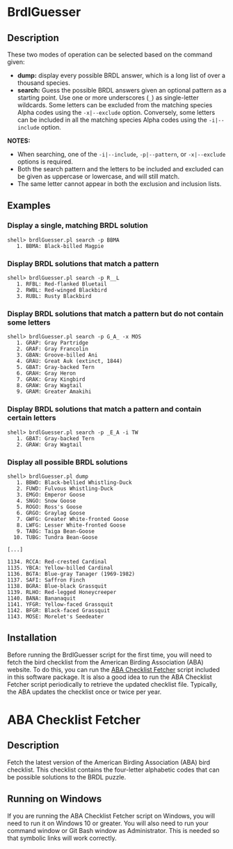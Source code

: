 # BrdlGuesser
## Description
These two modes of operation can be selected based on the command given:
* **dump:** display every possible BRDL answer, which is a long list of over a thousand species.
* **search:** Guess the possible BRDL answers given an optional pattern as a starting point. Use one or more underscores (`_`) as single-letter wildcards. Some letters can be excluded from the matching species Alpha codes using the `-x|--exclude` option. Conversely, some letters can be included in all the matching species Alpha codes using the `-i|--include` option.

**NOTES:**
* When searching, one of the `-i|--include`, `-p|--pattern`, or `-x|--exclude` options is required.
* Both the search pattern and the letters to be included and excluded can be given as uppercase or lowercase, and will still match.
* The same letter cannot appear in both the exclusion and inclusion lists.

## Examples
### Display a single, matching BRDL solution
```
shell> brdlGuesser.pl search -p BBMA
   1. BBMA: Black-billed Magpie
```

### Display BRDL solutions that match a pattern
```
shell> brdlGuesser.pl search -p R__L
   1. RFBL: Red-flanked Bluetail
   2. RWBL: Red-winged Blackbird
   3. RUBL: Rusty Blackbird
```

### Display BRDL solutions that match a pattern but do not contain some letters
```
shell> brdlGuesser.pl search -p G_A_ -x MOS
   1. GRAP: Gray Partridge
   2. GRAF: Gray Francolin
   3. GBAN: Groove-billed Ani
   4. GRAU: Great Auk (extinct, 1844)
   5. GBAT: Gray-backed Tern
   6. GRAH: Gray Heron
   7. GRAK: Gray Kingbird
   8. GRAW: Gray Wagtail
   9. GRAM: Greater Amakihi
```

### Display BRDL solutions that match a pattern and contain certain letters
```
shell> brdlGuesser.pl search -p _E_A -i TW
   1. GBAT: Gray-backed Tern
   2. GRAW: Gray Wagtail
```

### Display all possible BRDL solutions
```
shell> brdlGuesser.pl dump
   1. BBWD: Black-bellied Whistling-Duck
   2. FUWD: Fulvous Whistling-Duck
   3. EMGO: Emperor Goose
   4. SNGO: Snow Goose
   5. ROGO: Ross's Goose
   6. GRGO: Graylag Goose
   7. GWFG: Greater White-fronted Goose
   8. LWFG: Lesser White-fronted Goose
   9. TABG: Taiga Bean-Goose
  10. TUBG: Tundra Bean-Goose

[...]

1134. RCCA: Red-crested Cardinal
1135. YBCA: Yellow-billed Cardinal
1136. BGTA: Blue-gray Tanager (1969-1982)
1137. SAFI: Saffron Finch
1138. BGRA: Blue-black Grassquit
1139. RLHO: Red-legged Honeycreeper
1140. BANA: Bananaquit
1141. YFGR: Yellow-faced Grassquit
1142. BFGR: Black-faced Grassquit
1143. MOSE: Morelet's Seedeater
```

## Installation
Before running the BrdlGuesser script for the first time, you will need to fetch the bird checklist from the American Birding Association (ABA) website. To do this, you can run the [ABA Checklist Fetcher](#abaChecklistFetcherHeading) script included in this software package. It is also a good idea to run the ABA Checklist Fetcher script periodically to retrieve the updated checklist file. Typically, the ABA updates the checklist once or twice per year.

# <a name="abaChecklistFetcherHeading"></a> ABA Checklist Fetcher
## Description
Fetch the latest version of the American Birding Association (ABA) bird checklist. This checklist contains the four-letter alphabetic codes that can be possible solutions to the BRDL puzzle.

## Running on Windows
If you are running the ABA Checklist Fetcher script on Windows, you will need to run it on Windows 10 or greater. You will also need to run your command window or Git Bash window as Administrator. This is needed so that symbolic links will work correctly.

